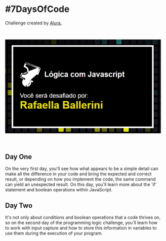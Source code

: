 # #7DaysOfCode

Challenge created by [Alura.](https://7daysofcode.io/matricula/logica-programacao)

<br>

<p align="center"> <img src="img-alura-site.png" alt="photo Alura Website"> </p>

<br>

## Day One

<p>On the very first day, you'll see how what appears to be a simple detail can make all the difference in your code and bring the expected and correct result, or depending on how you implement the code, the same command can yield an unexpected result. On this day, you'll learn more about the 'if' statement and boolean operations within JavaScript.</p>

## Day Two

<p>It's not only about conditions and boolean operations that a code thrives on, so on the second day of the programming logic challenge, you'll learn how to work with input capture and how to store this information in variables to use them during the execution of your program.</p>